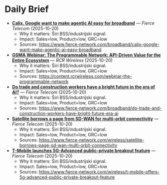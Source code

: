 ﻿# Daily Brief
- **[Calix, Google want to make agentic AI easy for broadband](https://www.fierce-network.com/broadband/calix-google-want-make-agentic-ai-easy-broadband)** — _Fierce Telecom_ (2025-10-20)
  - Why it matters: Širi BSS/industrijski signal.
  - Impact: Sales=low, Product=low, GRC=low
  - Sources: https://www.fierce-network.com/broadband/calix-google-want-make-agentic-ai-easy-broadband
- **[GSMA Webinar: The Programmable Network: API-Driven Value for the Entire Ecosystem](https://content.rcrwireless.com/webinar-the-programmable-network)** — _RCR Wireless_ (2025-10-20)
  - Why it matters: Širi BSS/industrijski signal.
  - Impact: Sales=low, Product=low, GRC=low
  - Sources: https://content.rcrwireless.com/webinar-the-programmable-network
- **[Do trade and construction workers have a bright future in the era of AI?](https://www.fierce-network.com/broadband/do-trade-and-construction-workers-have-bright-future-era-ai)** — _Fierce Telecom_ (2025-10-20)
  - Why it matters: Širi BSS/industrijski signal.
  - Impact: Sales=low, Product=low, GRC=low
  - Sources: https://www.fierce-network.com/broadband/do-trade-and-construction-workers-have-bright-future-era-ai
- **[Satellite borrows a page from SD-WAN for multi-orbit connectivity](https://www.fierce-network.com/wireless/satellite-borrows-page-sd-wan-multi-orbit-connectivity)** — _Fierce Telecom_ (2025-10-20)
  - Why it matters: Širi BSS/industrijski signal.
  - Impact: Sales=low, Product=low, GRC=low
  - Sources: https://www.fierce-network.com/wireless/satellite-borrows-page-sd-wan-multi-orbit-connectivity
- **[T-Mobile launches 5G-Advanced public-private breakout feature](https://www.fierce-network.com/wireless/t-mobile-offers-5g-advanced-public-private-breakout-feature)** — _Fierce Telecom_ (2025-10-20)
  - Why it matters: Širi BSS/industrijski signal.
  - Impact: Sales=low, Product=low, GRC=low
  - Sources: https://www.fierce-network.com/wireless/t-mobile-offers-5g-advanced-public-private-breakout-feature
